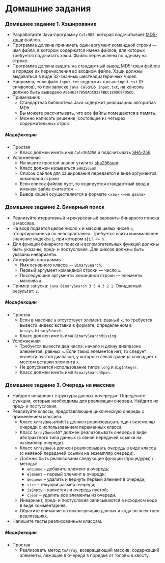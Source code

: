 # Домашние задания 

### Домашнее задание 1. Хэширование
* Разработайте Java-программу `CalcMD5`, которая подсчитывает [MD5-хэши](https://en.wikipedia.org/wiki/MD5) файлов. 
* Программа должна принимать один аргумент командной строки — имя файла, в котором содержатся имена файлов, для которых требуется подсчитать хэши. Файлы перечислены по одному на строке. 
* Программа должна выдать на стандартный вывод MD5-хэши файлов в порядке их перечисления во входном файле. Хэши должны выдаваться в виде 32-значных шестнадцатеричных чисел. 
* Например, если файл `input.txt` содержит только `input.txt` (9 символов), то при запуске `java CalcMD5 input.txt`, на консоль должно быть выведено `A8546347050ADC932FBEC189DC9FD50D`. 
* Примечания:
  * Стандартная библиотека Java содержит реализацию алгоритма MD5. 
  * Вы можете рассчитывать, что все файлы помещаются в память. 
  * Можно написать решение, состоящее из четырех содержательных строк. 

##### Модификации
* Простая
  * Класс должен иметь имя `CalcSHA256` и подсчитывать [SHA-256](https://en.wikipedia.org/wiki/Secure_Hash_Algorithm).
* Усложненная
  * Напишите простой аналог утилиты [sha256sum](http://linux.die.net/man/1/sha256sum)
  * Класс должен называться `SHA256Sum`
  * Список файлов для хэширования передается в виде аргументов командной строки
  * Если список файлов пуст, то хэшируется стандартный ввод а именем файла считается `-`
  * Вывод хэшей осуществляется в формате `<хэш> <имя файла>`

### Домашнее задание 2. Бинарный поиск
* Реализуйте итеративный и рекурсивный варианты бинарного поиска в массиве. 
* На вход подается целое число `x` и массив целых чисел `a`, отсортированный по невозрастанию. Требуется найти минимальное значение индекса `i`, при котором `a[i] <= x`. 
* Для функций бинарного поиска и вспомогательных функций должны быть указаны, пред- и постусловия. Для циклов должны быть указаны инварианты. 
* Интерфейс программы.
  * Имя основного класса — `BinarySearch`.
  * Первый аргумент командной строки — число `x`.
  * Последующие аргументы командной строки — элементы массива `a`.
* Пример запуска: `java BinarySearch 3 5 4 3 2 1`. Ожидаемый результат: `2`. 

##### Модификации
* Простая
  * Если в массиве `a` отсутствует элемент, равный `x`, то требуется вывести индекс вставки в формате, определенном в `Arrays.binarySearch`.
  * Класс должен иметь имя `BinarySearchMissing`.
* Усложненная
  * Требуется вывести два числа: начало и длину диапазона элементов, равных `x`. Если таких элементов нет, то следует вывести пустой диапазон, у которого левая граница совпадает с местом вставки элемента `x`.
  * Не допускается использование типов `long` и `BigInteger`.
  * Класс должен иметь имя `BinarySearchSpan`.

### Домашнее задание 3. Очередь на массиве
* Найдите инвариант структуры данных «очередь». Определите функции, которые необходимы для реализации очереди. Найдите их пред- и постусловия.
* Реализуйте классы, представляющие циклическую очередь с применением массива.
  * Класс `ArrayQueueModule` должен реализовывать один экземпляр очереди с использованием переменных класса.
  * Класс `ArrayQueueADT` должен реализовывать очередь в виде абстрактного типа данных (с явной передачей ссылки на экземпляр очереди).
  * Класс `ArrayQueue` должен реализовывать очередь в виде класса (с неявной передачей ссылки на экземпляр очереди).
  * Должны быть реализованы следующие функции (процедуры) / методы:
    * `enqueue` – добавить элемент в очередь;
    * `element` – первый элемент в очереди;
    * `dequeue` – удалить и вернуть первый элемент в очереди;
    * `size` – текущий размер очереди;
    * `isEmpty` – является ли очередь пустой;
    * `clear` – удалить все элементы из очереди.
  * Инвариант, пред- и постусловия записываются в исходном коде в виде комментариев.
  * Обратите внимание на инкапсуляцию данных и кода во всех трех реализациях.
* Напишите тесты реализованным классам.

##### Модификации
* Простая
  * Реализовать метод `toArray`, возвращающий массив, содержащий элементы, лежащие в очереди в порядке от головы к хвосту.
